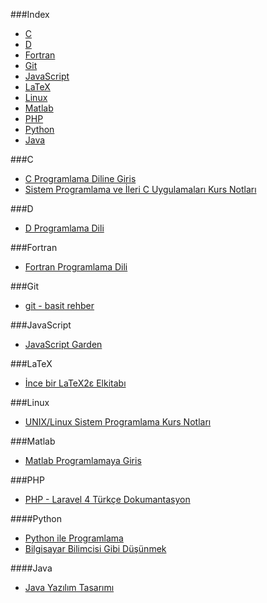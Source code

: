 ###Index
* [C](#c)
* [D](#d)
* [Fortran](#fortran)
* [Git](#git)
* [JavaScript](#javascript)
* [LaTeX](#latex)
* [Linux](#linux)
* [Matlab](#matlab)
* [PHP](#php)
* [Python](#python)
* [Java](#java)


###C
* [C Programlama Diline Giris](http://www1.gantep.edu.tr/~bingul/c/index.php)
* [Sistem Programlama ve İleri C Uygulamaları Kurs Notları](http://www.kaanaslan.com/resource/course_note/download_file.php?file_id=16)


###D
* [D Programlama Dili](http://ddili.org/ders/d/D_Programlama_Dili.pdf)
 

###Fortran
* [Fortran Programlama Dili](http://www1.gantep.edu.tr/~bingul/f95/index.php)


###Git
* [git - basit rehber](http://rogerdudler.github.io/git-guide/index.tr.html)


###JavaScript
* [JavaScript Garden](http://bonsaiden.github.io/JavaScript-Garden/tr)


###LaTeX
* [İnce bir LaTeX2ε Elkitabı](http://www.ctan.org/tex-archive/info/lshort/turkish)
 

###Linux
* [UNIX/Linux Sistem Programlama Kurs Notları](http://www.kaanaslan.com/resource/course_note/course_note.php)


###Matlab
* [Matlab Programlamaya Giris](http://ismailari.com/blog/matlab-programlamaya-giris/)

###PHP
* [PHP - Laravel 4 Türkçe Dokumantasyon](https://leanpub.com/laravel4-tr)

####Python
* [Python ile Programlama](http://belgeler.istihza.com/py3/)
* [Bilgisayar Bilimcisi Gibi Düşünmek](http://yzgrafik.ege.edu.tr/~tekrei/dersler/bbgd_p/BBGD_PIO.pdf)


####Java
* [Java Yazılım Tasarımı](http://tdsoftware.net/2011/09/23/java-yazalim-tasarimi-kitabi-pdf/)
